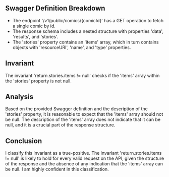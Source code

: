 ## Swagger Definition Breakdown
- The endpoint '/v1/public/comics/{comicId}' has a GET operation to fetch a single comic by id.
- The response schema includes a nested structure with properties 'data', 'results', and 'stories'.
- The 'stories' property contains an 'items' array, which in turn contains objects with 'resourceURI', 'name', and 'type' properties.

## Invariant
The invariant 'return.stories.items != null' checks if the 'items' array within the 'stories' property is not null.

## Analysis
Based on the provided Swagger definition and the description of the 'stories' property, it is reasonable to expect that the 'items' array should not be null. The description of the 'items' array does not indicate that it can be null, and it is a crucial part of the response structure.

## Conclusion
I classify this invariant as a true-positive. The invariant 'return.stories.items != null' is likely to hold for every valid request on the API, given the structure of the response and the absence of any indication that the 'items' array can be null. I am highly confident in this classification.
